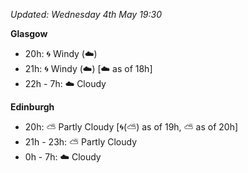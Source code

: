 *Updated: Wednesday 4th May 19:30*

**Glasgow**

* 20h: :cyclone: Windy (:cloud:)
* 21h: :cyclone: Windy (:cloud:) [:cloud: as of 18h]
* 22h - 7h: :cloud: Cloudy

**Edinburgh**

* 20h: :partly_sunny: Partly Cloudy [:cyclone:(:partly_sunny:) as of 19h, :partly_sunny: as of 20h]
* 21h - 23h: :partly_sunny: Partly Cloudy
* 0h - 7h: :cloud: Cloudy
